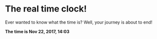 # The real time clock!

Ever wanted to know what the time is? Well, your journey is about to end!

**The time is Nov 22, 2017, 14:03**